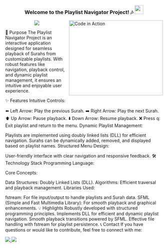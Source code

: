 <h3 align="center"> Welcome to the Playlist Navigator Project! 🎶 <img src="https://media.giphy.com/media/hvRJCLFzcasrR4ia7z/giphy.gif" width="28"> </h3> <img align="right" src="https://media.giphy.com/media/SWoSkN6DxTszqIKEqv/giphy.gif" alt="Code in Action" width="300" height="240"> <p align="center"> <a href="https://github.com/DenverCoder1/readme-typing-svg"> <img src="https://readme-typing-svg.herokuapp.com/?lines=Effortless%20Playlist%20Navigation;Built%20with%20C++,%20DLL,%20SFML&font=Fira%20Code&center=true&width=440&height=45&color=0C94D4&vCenter=true&size=22"> </a> </p>
🎯 Purpose
The Playlist Navigator Project is an interactive application designed for seamless playback of Surahs from customizable playlists. With robust features like navigation, playback control, and dynamic playlist management, it ensures an intuitive and enjoyable user experience.

✨ Features
Intuitive Controls:

⬅️ Left Arrow: Play the previous Surah.
➡️ Right Arrow: Play the next Surah.
⬆️ Up Arrow: Pause playback.
⬇️ Down Arrow: Resume playback.
❌ Press q: Exit playlist and return to the menu.
Dynamic Playlist Management:

Playlists are implemented using doubly linked lists (DLL) for efficient navigation.
Surahs can be dynamically added, removed, and displayed based on playlist names.
Structured Menu Design:

User-friendly interface with clear navigation and responsive feedback.
🛠 Technology Stack
Programming Language:

Core Concepts:

Data Structures: Doubly Linked Lists (DLL).
Algorithms: Efficient traversal and playback management.
Libraries Used:

fstream: For file input/output to handle playlists and Surah data.
SFML (Simple and Fast Multimedia Library): For smooth playback and graphical enhancements.
💡 Highlights
Robustly developed with structured programming principles.
Implements DLL for efficient and dynamic playlist navigation.
Smooth playback transitions powered by SFML.
Effective file handling with fstream for playlist persistence.
📞 Contact
If you have questions or would like to contribute, feel free to connect with me:

<a href="https://linkedin.com/in/your-profile" target="_blank"> <img src="https://img.shields.io/badge/-LinkedIn-blue?style=flat-square&logo=Linkedin&logoColor=white"> </a> <a href="mailto:your-email@example.com" target="_blank"> <img src="https://img.shields.io/badge/-Email-red?style=flat-square&logo=Gmail&logoColor=white"> </a>

